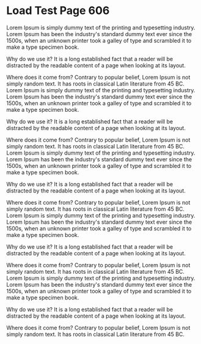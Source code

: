 # Load Test Page 606

Lorem Ipsum is simply dummy text of the printing and typesetting industry. Lorem Ipsum has been the industry's standard dummy text ever since the 1500s, when an unknown printer took a galley of type and scrambled it to make a type specimen book.

Why do we use it? It is a long established fact that a reader will be distracted by the readable content of a page when looking at its layout.

Where does it come from? Contrary to popular belief, Lorem Ipsum is not simply random text. It has roots in classical Latin literature from 45 BC.
Lorem Ipsum is simply dummy text of the printing and typesetting industry. Lorem Ipsum has been the industry's standard dummy text ever since the 1500s, when an unknown printer took a galley of type and scrambled it to make a type specimen book.

Why do we use it? It is a long established fact that a reader will be distracted by the readable content of a page when looking at its layout.

Where does it come from? Contrary to popular belief, Lorem Ipsum is not simply random text. It has roots in classical Latin literature from 45 BC.
Lorem Ipsum is simply dummy text of the printing and typesetting industry. Lorem Ipsum has been the industry's standard dummy text ever since the 1500s, when an unknown printer took a galley of type and scrambled it to make a type specimen book.

Why do we use it? It is a long established fact that a reader will be distracted by the readable content of a page when looking at its layout.

Where does it come from? Contrary to popular belief, Lorem Ipsum is not simply random text. It has roots in classical Latin literature from 45 BC.
Lorem Ipsum is simply dummy text of the printing and typesetting industry. Lorem Ipsum has been the industry's standard dummy text ever since the 1500s, when an unknown printer took a galley of type and scrambled it to make a type specimen book.

Why do we use it? It is a long established fact that a reader will be distracted by the readable content of a page when looking at its layout.

Where does it come from? Contrary to popular belief, Lorem Ipsum is not simply random text. It has roots in classical Latin literature from 45 BC.
Lorem Ipsum is simply dummy text of the printing and typesetting industry. Lorem Ipsum has been the industry's standard dummy text ever since the 1500s, when an unknown printer took a galley of type and scrambled it to make a type specimen book.

Why do we use it? It is a long established fact that a reader will be distracted by the readable content of a page when looking at its layout.

Where does it come from? Contrary to popular belief, Lorem Ipsum is not simply random text. It has roots in classical Latin literature from 45 BC.
